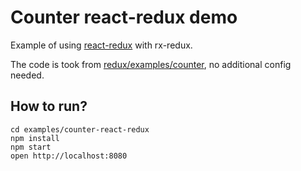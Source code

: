 Counter react-redux demo
========================

Example of using [react-redux](https://github.com/gaearon/react-redux) with rx-redux.

The code is took from [redux/examples/counter](https://github.com/gaearon/redux/tree/breaking-changes-1.0/examples/counter), no additional config needed.

## How to run?
```
cd examples/counter-react-redux
npm install
npm start
open http://localhost:8080
```
